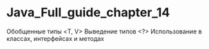 # Java_Full_guide_chapter_14
Обобщенные типы <T, V>
Выведение типов <?>
Использование в классах, интерфейсах и методах
